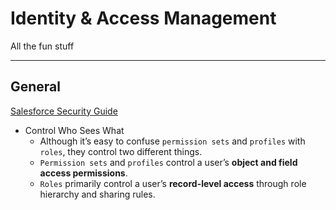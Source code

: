 # Identity & Access Management

All the fun stuff

---

## General

[Salesforce Security Guide](https://developer.salesforce.com/docs/atlas.en-us.securityImplGuide.meta/securityImplGuide/salesforce_security_guide.htm)

- Control Who Sees What
  - Although it’s easy to confuse `permission sets` and `profiles` with `roles`, they control two different things.
  - `Permission sets` and `profiles` control a user’s **object and field access permissions**.
  - `Roles` primarily control a user’s **record-level access** through role hierarchy and sharing rules.
